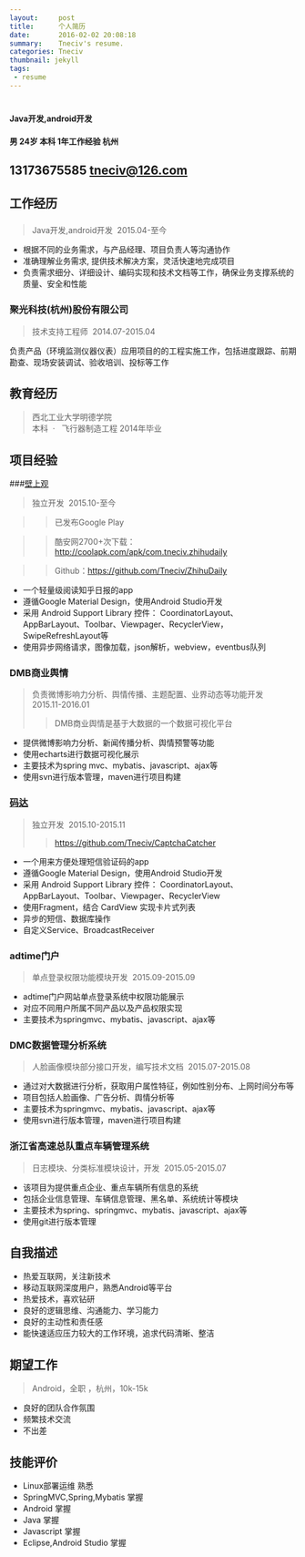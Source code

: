 ```yaml
---
layout:     post
title:      个人简历
date:       2016-02-02 20:08:18
summary:    Tneciv's resume.
categories: Tneciv
thumbnail: jekyll
tags:
 - resume
---
```


#
#### Java开发,android开发
#### 男 24岁 本科 1年工作经验 杭州   
## 13173675585  tneciv@126.com  

## 工作经历   

###  	

> Java开发,android开发  	2015.04-至今  

* 根据不同的业务需求，与产品经理、项目负责人等沟通协作 
* 准确理解业务需求, 提供技术解决方案，灵活快速地完成项目  
* 负责需求细分、详细设计、编码实现和技术文档等工作，确保业务支撑系统的质量、安全和性能 

### 聚光科技(杭州)股份有限公司  	

> 技术支持工程师  	2014.07-2015.04  

负责产品（环境监测仪器仪表）应用项目的的工程实施工作，包括进度跟踪、前期勘查、现场安装调试、验收培训、投标等工作 

## 教育经历  

> 西北工业大学明德学院  	
本科  ·   飞行器制造工程 	2014年毕业  

## 项目经验  

###[壁上观](http://coolapk.com/apk/com.tneciv.zhihudaily) 	
> 独立开发  	2015.10-至今  

>> 已发布Google Play 

>> 酷安网2700+次下载：http://coolapk.com/apk/com.tneciv.zhihudaily 

>> Github：https://github.com/Tneciv/ZhihuDaily
 
* 一个轻量级阅读知乎日报的app
* 遵循Google Material Design，使用Android Studio开发  
* 采用 Android Support Library 控件： CoordinatorLayout、AppBarLayout、Toolbar、Viewpager、RecyclerView，SwipeRefreshLayout等
* 使用异步网络请求，图像加载，json解析，webview，eventbus队列 

### DMB商业舆情 	
> 负责微博影响力分析、舆情传播、主题配置、业界动态等功能开发  	2015.11-2016.01  
>> DMB商业舆情是基于大数据的一个数据可视化平台

* 提供微博影响力分析、新闻传播分析、舆情预警等功能 
* 使用echarts进行数据可视化展示 
* 主要技术为spring mvc、mybatis、javascript、ajax等 
* 使用svn进行版本管理，maven进行项目构建 

### [码达](https://github.com/Tneciv/CaptchaCatcher) 	
> 独立开发  	2015.10-2015.11  
>> https://github.com/Tneciv/CaptchaCatcher 

* 一个用来方便处理短信验证码的app 
* 遵循Google Material Design，使用Android Studio开发 
* 采用 Android Support Library 控件： CoordinatorLayout、AppBarLayout、Toolbar、Viewpager、RecyclerView 
* 使用Fragment，结合 CardView 实现卡片式列表 
* 异步的短信、数据库操作 
* 自定义Service、BroadcastReceiver 

### adtime门户 	
> 单点登录权限功能模块开发  	2015.09-2015.09 
 
* adtime门户网站单点登录系统中权限功能展示 
* 对应不同用户所属不同产品以及产品权限实现 
* 主要技术为springmvc、mybatis、javascript、ajax等 

### DMC数据管理分析系统 	
> 人脸画像模块部分接口开发，编写技术文档  	2015.07-2015.08 
 
* 通过对大数据进行分析，获取用户属性特征，例如性别分布、上网时间分布等 
* 项目包括人脸画像、广告分析、舆情分析等 
* 主要技术为springmvc、mybatis、javascript、ajax等 
* 使用svn进行版本管理，maven进行项目构建 

### 浙江省高速总队重点车辆管理系统 	
> 日志模块、分类标准模块设计，开发  	2015.05-2015.07 
 
* 该项目为提供重点企业、重点车辆所有信息的系统 
* 包括企业信息管理、车辆信息管理、黑名单、系统统计等模块 
* 主要技术为spring、springmvc、mybatis、javascript、ajax等 
* 使用git进行版本管理 

## 自我描述  

* 热爱互联网，关注新技术 
* 移动互联网深度用户，熟悉Android等平台 
* 热爱技术，喜欢钻研 
* 良好的逻辑思维、沟通能力、学习能力 
* 良好的主动性和责任感 
* 能快速适应压力较大的工作环境，追求代码清晰、整洁 

## 期望工作  

> Android，全职 ，杭州，10k-15k   
 
* 良好的团队合作氛围
* 频繁技术交流 
* 不出差

## 技能评价 
 
* Linux部署运维 熟悉 
* SpringMVC,Spring,Mybatis 掌握 
* Android 掌握 
* Java 掌握
* Javascript 掌握 
* Eclipse,Android Studio 掌握 